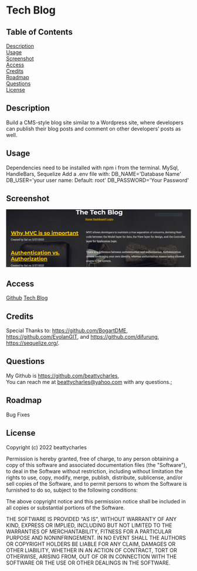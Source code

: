 # Tech Blog

## Table of Contents
[Description](#description)<br>
[Usage](#usage)<br>
[Screenshot](#screenshot)<br>
[Access](#access)<br>
[Credits](#credits)<br>
[Roadmap](#roadmap)<br>
[Questions](#questions)<br>
[License](#license)

## Description
 Build a CMS-style blog site similar to a Wordpress site, where developers can publish their 
 blog posts and comment on other developers’ posts as well. 

## Usage
Dependencies need to be installed with npm i from the terminal.
MySql, HandleBars,  Sequelize
Add a .env file with: 
DB_NAME='Database Name'
DB_USER='your user name: Default: root'
DB_PASSWORD='Your Password'

## Screenshot
![Screenshot](./public/assits/TechBlog.PNG)

## Access

[Github](https://www.github.com/beattycharles)
[Tech Blog](https://git.heroku.com/whispering-taiga-51694.git)

## Credits
Special Thanks to: https://github.com/BogartDME, https://github.com/EvolanGIT, and https://github.com/difurung,
https://sequelize.org/.

## Questions
My Github is https://github.com/beattycharles, <br>
You can reach me at beattycharles@yahoo.com with any questions.;

## Roadmap
Bug Fixes

## License
Copyright (c) 2022 beattycharles

Permission is hereby granted, free of charge, to any person obtaining a copy
of this software and associated documentation files (the "Software"), to deal
in the Software without restriction, including without limitation the rights
to use, copy, modify, merge, publish, distribute, sublicense, and/or sell
copies of the Software, and to permit persons to whom the Software is
furnished to do so, subject to the following conditions:

The above copyright notice and this permission notice shall be included in all
copies or substantial portions of the Software.

THE SOFTWARE IS PROVIDED "AS IS", WITHOUT WARRANTY OF ANY KIND, EXPRESS OR
IMPLIED, INCLUDING BUT NOT LIMITED TO THE WARRANTIES OF MERCHANTABILITY,
FITNESS FOR A PARTICULAR PURPOSE AND NONINFRINGEMENT. IN NO EVENT SHALL THE
AUTHORS OR COPYRIGHT HOLDERS BE LIABLE FOR ANY CLAIM, DAMAGES OR OTHER
LIABILITY, WHETHER IN AN ACTION OF CONTRACT, TORT OR OTHERWISE, ARISING FROM,
OUT OF OR IN CONNECTION WITH THE SOFTWARE OR THE USE OR OTHER DEALINGS IN THE
SOFTWARE.
